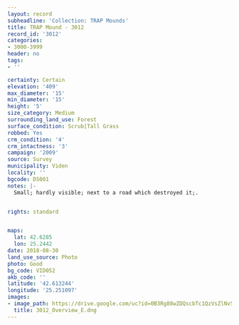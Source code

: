 ```yaml
---
layout: record
subheadline: 'Collection: TRAP Mounds'
title: TRAP Mound - 3012
record_id: '3012'
categories:
- 3000-3999
header: no
tags:
- ''

certainty: Certain
elevation: '409'
max_diameter: '15'
min_diameter: '15'
height: '5'
size_category: Medium
surrounding_land_use: Forest
surface_condition: Scrub|Tall Grass
robbed: Yes
crm_condition: '4'
crm_intactness: '3'
campaign: '2009'
source: Survey
municipality: Viden
locality: ''
bgcode: DS001
notes: |-
  Small; hardly visible; next to a road which destroyed it;.


rights: standard


maps:
  lat: 42.6285
  lon: 25.2442
date: 2018-08-30
land_use_source: Photo
photo: Good
bg_code: VID052
akb_code: ''
latitude: '42.613244'
longitude: '25.251097'
images:
- image_path: https://drive.google.com/uc?id=0B3Rg88wZDQscbTc1QzVsZlNvSms
  title: 3012_Overview_E.dng
---
```

